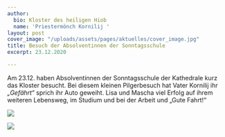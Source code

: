```yaml
---
author:
  bio: Kloster des heiligen Hiob
  name: 'Priestermönch Kornilij '
layout: post
cover_image: "/uploads/assets/pages/aktuelles/cover_image.jpg"
title: Besuch der Absolventinnen der Sonntagsschule
excerpt: 23.12.2020

---
```

Am 23.12. haben Absolventinnen der Sonntagsschule der Kathedrale kurz das Kloster besucht. Bei diesem kleinen Pilgerbesuch hat Vater Kornilij ihr _„Gefährt“_ sprich ihr Auto geweiht. Lisa und Mascha viel Erfolg auf ihrem weiteren Lebensweg, im Studium und bei der Arbeit und „Gute Fahrt!“

![](https://res.cloudinary.com/hiobmon/image/upload/v1609152135/media/2020/1433f07b-38d0-48c0-b3de-d75ab99e6f8a_drq4bs.jpg)

![](https://res.cloudinary.com/hiobmon/image/upload/v1609152166/media/2020/30342329-24b7-45e7-bad4-72509e3ec382_pw28sw.jpg)